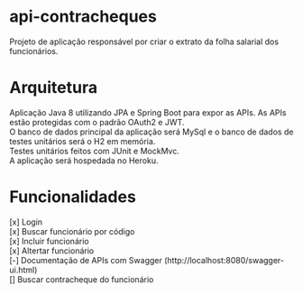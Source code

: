 # api-contracheques
Projeto de aplicação responsável por criar o extrato da folha salarial dos funcionários.

# Arquitetura
Aplicação Java 8 utilizando JPA e Spring Boot para expor as APIs. As APIs estão protegidas com o padrão OAuth2 e JWT.     
O banco de dados principal da aplicação será MySql e o banco de dados de testes unitários será o H2 em memória.   
Testes unitários feitos com JUnit e MockMvc.   
A aplicação será hospedada no Heroku.  
# Funcionalidades
[x] Login  
[x] Buscar funcionário por código  
[x] Incluir funcionário  
[x] Altertar funcionário  
[-] Documentação de APIs com Swagger (http://localhost:8080/swagger-ui.html)  
[] Buscar contracheque do funcionário  
